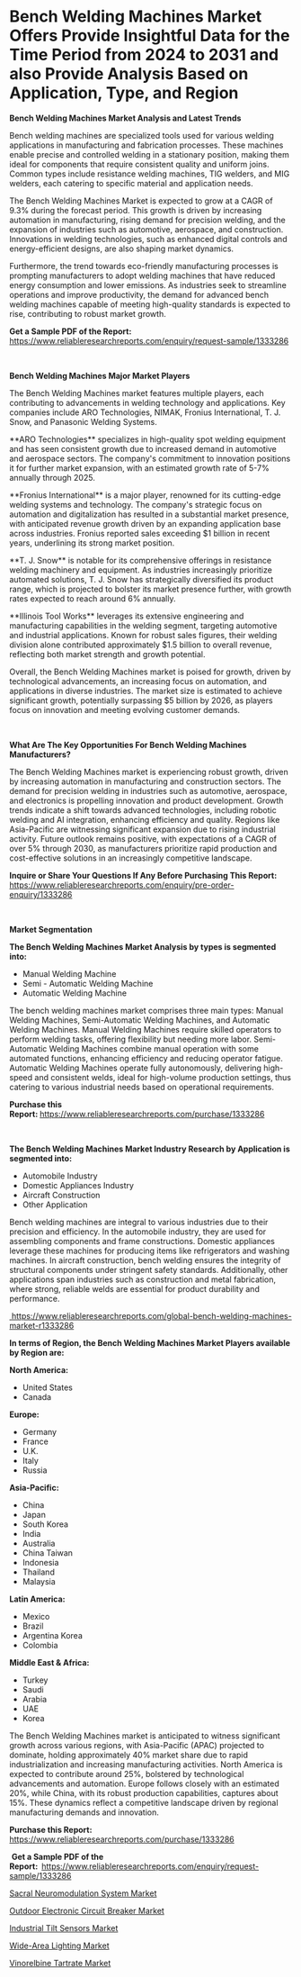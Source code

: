 <p><h1>Bench Welding Machines Market Offers Provide Insightful Data for the Time Period from 2024 to 2031 and also Provide Analysis Based on Application, Type, and Region</h1></p><p><strong>Bench Welding Machines Market Analysis and Latest Trends</strong></p>
<p><p>Bench welding machines are specialized tools used for various welding applications in manufacturing and fabrication processes. These machines enable precise and controlled welding in a stationary position, making them ideal for components that require consistent quality and uniform joins. Common types include resistance welding machines, TIG welders, and MIG welders, each catering to specific material and application needs.</p><p>The Bench Welding Machines Market is expected to grow at a CAGR of 9.3% during the forecast period. This growth is driven by increasing automation in manufacturing, rising demand for precision welding, and the expansion of industries such as automotive, aerospace, and construction. Innovations in welding technologies, such as enhanced digital controls and energy-efficient designs, are also shaping market dynamics. </p><p>Furthermore, the trend towards eco-friendly manufacturing processes is prompting manufacturers to adopt welding machines that have reduced energy consumption and lower emissions. As industries seek to streamline operations and improve productivity, the demand for advanced bench welding machines capable of meeting high-quality standards is expected to rise, contributing to robust market growth.</p></p>
<p><strong>Get a Sample PDF of the Report:&nbsp;</strong> <a href="https://www.reliableresearchreports.com/enquiry/request-sample/1333286?utm_campaign=28&utm_medium=2&utm_source=Github&utm_content=ia&utm_term=01102024&utm_id=bench-welding-machines">https://www.reliableresearchreports.com/enquiry/request-sample/1333286</a></p>
<p>&nbsp;</p>
<p><strong>Bench Welding Machines Major Market Players</strong></p>
<p><p>The Bench Welding Machines market features multiple players, each contributing to advancements in welding technology and applications. Key companies include ARO Technologies, NIMAK, Fronius International, T. J. Snow, and Panasonic Welding Systems.</p><p>**ARO Technologies** specializes in high-quality spot welding equipment and has seen consistent growth due to increased demand in automotive and aerospace sectors. The company's commitment to innovation positions it for further market expansion, with an estimated growth rate of 5-7% annually through 2025.</p><p>**Fronius International** is a major player, renowned for its cutting-edge welding systems and technology. The company's strategic focus on automation and digitalization has resulted in a substantial market presence, with anticipated revenue growth driven by an expanding application base across industries. Fronius reported sales exceeding $1 billion in recent years, underlining its strong market position.</p><p>**T. J. Snow** is notable for its comprehensive offerings in resistance welding machinery and equipment. As industries increasingly prioritize automated solutions, T. J. Snow has strategically diversified its product range, which is projected to bolster its market presence further, with growth rates expected to reach around 6% annually.</p><p>**Illinois Tool Works** leverages its extensive engineering and manufacturing capabilities in the welding segment, targeting automotive and industrial applications. Known for robust sales figures, their welding division alone contributed approximately $1.5 billion to overall revenue, reflecting both market strength and growth potential.</p><p>Overall, the Bench Welding Machines market is poised for growth, driven by technological advancements, an increasing focus on automation, and applications in diverse industries. The market size is estimated to achieve significant growth, potentially surpassing $5 billion by 2026, as players focus on innovation and meeting evolving customer demands.</p></p>
<p>&nbsp;</p>
<p><strong>What Are The Key Opportunities For Bench Welding Machines Manufacturers?</strong></p>
<p><p>The Bench Welding Machines market is experiencing robust growth, driven by increasing automation in manufacturing and construction sectors. The demand for precision welding in industries such as automotive, aerospace, and electronics is propelling innovation and product development. Growth trends indicate a shift towards advanced technologies, including robotic welding and AI integration, enhancing efficiency and quality. Regions like Asia-Pacific are witnessing significant expansion due to rising industrial activity. Future outlook remains positive, with expectations of a CAGR of over 5% through 2030, as manufacturers prioritize rapid production and cost-effective solutions in an increasingly competitive landscape.</p></p>
<p><strong>Inquire or Share Your Questions If Any Before Purchasing This Report:</strong> <a href="https://www.reliableresearchreports.com/enquiry/pre-order-enquiry/1333286?utm_campaign=28&utm_medium=2&utm_source=Github&utm_content=ia&utm_term=01102024&utm_id=bench-welding-machines">https://www.reliableresearchreports.com/enquiry/pre-order-enquiry/1333286</a></p>
<p>&nbsp;</p>
<p><strong>Market Segmentation</strong></p>
<p><strong>The Bench Welding Machines Market Analysis by types is segmented into:</strong></p>
<p><ul><li>Manual Welding Machine</li><li>Semi - Automatic Welding Machine</li><li>Automatic Welding Machine</li></ul></p>
<p><p>The bench welding machines market comprises three main types: Manual Welding Machines, Semi-Automatic Welding Machines, and Automatic Welding Machines. Manual Welding Machines require skilled operators to perform welding tasks, offering flexibility but needing more labor. Semi-Automatic Welding Machines combine manual operation with some automated functions, enhancing efficiency and reducing operator fatigue. Automatic Welding Machines operate fully autonomously, delivering high-speed and consistent welds, ideal for high-volume production settings, thus catering to various industrial needs based on operational requirements.</p></p>
<p><strong>Purchase this Report:&nbsp;</strong><a href="https://www.reliableresearchreports.com/purchase/1333286?utm_campaign=28&utm_medium=2&utm_source=Github&utm_content=ia&utm_term=01102024&utm_id=bench-welding-machines">https://www.reliableresearchreports.com/purchase/1333286</a></p>
<p>&nbsp;</p>
<p><strong>The Bench Welding Machines Market Industry Research by Application is segmented into:</strong></p>
<p><ul><li>Automobile Industry</li><li>Domestic Appliances Industry</li><li>Aircraft Construction</li><li>Other Application</li></ul></p>
<p><p>Bench welding machines are integral to various industries due to their precision and efficiency. In the automobile industry, they are used for assembling components and frame constructions. Domestic appliances leverage these machines for producing items like refrigerators and washing machines. In aircraft construction, bench welding ensures the integrity of structural components under stringent safety standards. Additionally, other applications span industries such as construction and metal fabrication, where strong, reliable welds are essential for product durability and performance.</p></p>
<p><a href="https://www.reliableresearchreports.com/global-bench-welding-machines-market-r1333286?utm_campaign=28&utm_medium=2&utm_source=Github&utm_content=ia&utm_term=01102024&utm_id=bench-welding-machines">&nbsp;https://www.reliableresearchreports.com/global-bench-welding-machines-market-r1333286</a></p>
<p><strong>In terms of Region, the Bench Welding Machines Market Players available by Region are:</strong></p>
<p>
    <p> <strong> North America: </strong>
        <ul>
            <li>United States</li>
            <li>Canada</li>
        </ul>
        </p> 
    <p> <strong> Europe: </strong>
        <ul>
            <li>Germany</li>
            <li>France</li>
            <li>U.K.</li>
            <li>Italy</li>
            <li>Russia</li>
        </ul>
        </p> 
    <p> <strong> Asia-Pacific: </strong>
        <ul>
            <li>China</li>
            <li>Japan</li>
            <li>South Korea</li>
            <li>India</li>
            <li>Australia</li>
            <li>China Taiwan</li>
            <li>Indonesia</li>
            <li>Thailand</li>
            <li>Malaysia</li>
        </ul>
        </p> 
    <p> <strong> Latin America: </strong>
        <ul>
            <li>Mexico</li>
            <li>Brazil</li>
            <li>Argentina Korea</li>
            <li>Colombia</li>
        </ul>
        </p> 
    <p> <strong> Middle East & Africa: </strong>
        <ul>
            <li>Turkey</li>
            <li>Saudi</li>
            <li>Arabia</li>
            <li>UAE</li>
            <li>Korea</li>
        </ul>
    </p>
    </p>
<p><p>The Bench Welding Machines market is anticipated to witness significant growth across various regions, with Asia-Pacific (APAC) projected to dominate, holding approximately 40% market share due to rapid industrialization and increasing manufacturing activities. North America is expected to contribute around 25%, bolstered by technological advancements and automation. Europe follows closely with an estimated 20%, while China, with its robust production capabilities, captures about 15%. These dynamics reflect a competitive landscape driven by regional manufacturing demands and innovation.</p></p>
<p><strong>Purchase this Report: </strong><a href="https://www.reliableresearchreports.com/purchase/1333286?utm_campaign=28&utm_medium=2&utm_source=Github&utm_content=ia&utm_term=01102024&utm_id=bench-welding-machines">https://www.reliableresearchreports.com/purchase/1333286</a></p>
<p>&nbsp;<strong>Get a Sample PDF of the Report:&nbsp;&nbsp;</strong><a href="https://www.reliableresearchreports.com/enquiry/request-sample/1333286?utm_campaign=28&utm_medium=2&utm_source=Github&utm_content=ia&utm_term=01102024&utm_id=bench-welding-machines">https://www.reliableresearchreports.com/enquiry/request-sample/1333286</a></p>
<p><strong></strong></p>
<p><p><a href="https://www.linkedin.com/pulse/sacral-neuromodulation-system-market-emerging-trends-future-xtsqf?utm_campaign=28&utm_medium=2&utm_source=Github&utm_content=ia&utm_term=01102024&utm_id=bench-welding-machines">Sacral Neuromodulation System Market</a></p><p><a href="https://issuu.com/reportprime-2/docs/outdoor-electronic-circuit-breaker-_41055827f45bce?utm_campaign=28&utm_medium=2&utm_source=Github&utm_content=ia&utm_term=01102024&utm_id=bench-welding-machines">Outdoor Electronic Circuit Breaker Market</a></p><p><a href="https://issuu.com/reportprime-2/docs/industrial-tilt-sensors-market-size_2ae7cc359319e7?utm_campaign=28&utm_medium=2&utm_source=Github&utm_content=ia&utm_term=01102024&utm_id=bench-welding-machines">Industrial Tilt Sensors Market</a></p><p><a href="https://github.com/LilianFaulkner65/Market-Research-Report-List-1/blob/main/wide-area-lighting-market.md?utm_campaign=28&utm_medium=2&utm_source=Github&utm_content=ia&utm_term=01102024&utm_id=bench-welding-machines">Wide-Area Lighting Market</a></p><p><a href="https://www.linkedin.com/pulse/what-current-future-prospects-vinorelbine-tartrate-market-analysis-83juf?utm_campaign=28&utm_medium=2&utm_source=Github&utm_content=ia&utm_term=01102024&utm_id=bench-welding-machines">Vinorelbine Tartrate Market</a></p></p>
